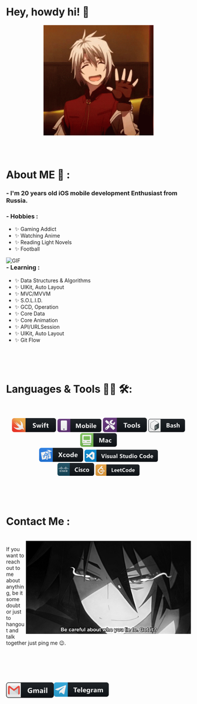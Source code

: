 # Hey, howdy hi! 👋

<div align="center">
<img hight="300" width="300" alt="GIF" align="center" src="https://github.com/savagebuff/savagebuff/blob/main/assets/hello.gif">
</div>

</br>
</br>
</br>


# About ME 💬 :

### - I'm 20 years  old iOS mobile development Enthusiast from Russia.

### - Hobbies : 
- ✨ Gaming Addict
- ✨ Watching Anime
- ✨ Reading Light Novels
- ✨ Football


<img hight="400" width="520" alt="GIF" align="right" src="https://github.com/savagebuff/savagebuff/blob/main/assets/epic.gif">

### - Learning :
- ✨ Data Structures & Algorithms
- ✨ UIKit, Auto Layout
- ✨ MVC/MVVM
- ✨ S.O.L.I.D.
- ✨ GCD, Operation
- ✨ Core Data
- ✨ Core Animation
- ✨ API/URLSession
- ✨ UIKit, Auto Layout
- ✨ Git Flow

</br>
</br>
</br>



# Languages & Tools 👨‍💻 🛠:
</br>

<p align="center">

<!-- For more icons please follow  https://github.com/MikeCodesDotNET/ColoredBadges -->
<img src="https://github.com/savagebuff/savagebuff/blob/main/assets/icons/swift.png" alt="swift" width="120" hight="50">
<img src="https://github.com/savagebuff/savagebuff/blob/main/assets/icons/mobile.png" alt="mobile"  width="120" hight="50">
<img src="https://github.com/savagebuff/savagebuff/blob/main/assets/icons/tools.png" alt="tools" width="120" hight="50">
<img src="https://github.com/savagebuff/savagebuff/blob/main/assets/icons/bash.png" alt="bash" width="100" hight="50">
<img src="https://github.com/savagebuff/savagebuff/blob/main/assets/icons/mac.png" alt="mac" width="100" hight="50">
</br>
<img src="https://github.com/savagebuff/savagebuff/blob/main/assets/icons/xcode.png" alt="xcode" width="120" hight="50">
<img src="https://github.com/savagebuff/savagebuff/blob/main/assets/icons/visualstudio_code.png" alt="visualstudio_code" width="200" hight="50">
</br>
<img src="https://github.com/savagebuff/savagebuff/blob/main/assets/icons/cisco.png" alt="cisco" width="100" hight="50">
<img src="https://github.com/savagebuff/savagebuff/blob/main/assets/icons/leetcode.png" alt="leetcode" width="120" hight="50">
</p>
</br>
</br>
</br>



# Contact Me :

<p>
 </br>


<img hight="320" width="450" align="right" alt="GIF" src="https://github.com/savagebuff/savagebuff/blob/main/assets/contact_me.gif">


If you want to reach out to me about anything, be it some doubt or just to hangout and talk together just ping me 😉.

</br>
</br>
</br>
</br>
</br>

<a href="mailto:garaev.din@gmail.com">
 <img align="left" alt="Gmail" width="130" hight="100" src="https://github.com/savagebuff/savagebuff/blob/main/assets/icons/gmail.png" />
</a>
<a href="https://t.me/savage_buff">
  <img align="left" alt="Telegram" width="150" hight="100" src="https://github.com/savagebuff/savagebuff/blob/main/assets/icons/telegram.png" />
</br>
</br>
</br>
</a>
 </p>
 

</br>
</br>
</br>
</br>
</br>
</br>
</br>
